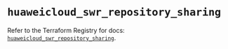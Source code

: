 # `huaweicloud_swr_repository_sharing`

Refer to the Terraform Registry for docs: [`huaweicloud_swr_repository_sharing`](https://registry.terraform.io/providers/huaweicloud/huaweicloud/1.71.1/docs/resources/swr_repository_sharing).
